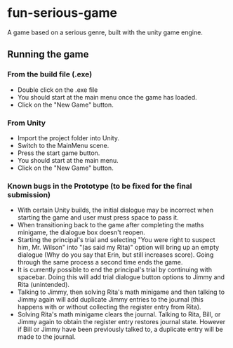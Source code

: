 # fun-serious-game
A game based on a serious genre, built with the unity game engine.


## Running the game

### From the build file (.exe)
* Double click on the .exe file
* You should start at the main menu once the game has loaded.
* Click on the "New Game" button.


### From Unity
* Import the project folder into Unity.
* Switch to the MainMenu scene.
* Press the start game button.
* You should start at the main menu.
* Click on the "New Game" button.



### Known bugs in the Prototype (to be fixed for the final submission)
* With certain Unity builds, the initial dialogue may be incorrect when starting the game and user must press space to pass it. 
* When transitioning back to the game after completing the maths minigame, the dialogue box doesn't reopen.
* Starting the principal's trial and selecting "You were right to suspect him, Mr. Wilson" into "(as said my Rita)" option will bring up an empty dialogue (Why do you say that Erin, but still increases score). Going through the same process a second time ends the game.
* It is currently possible to end the principal's trial by continuing with spacebar. Doing this will add trial dialogue button options to Jimmy and Rita (unintended).
* Talking to Jimmy, then solving Rita's math minigame and then talking to Jimmy again will add duplicate Jimmy entries to the journal (this happens with or without collecting the register entry from Rita).
* Solving Rita's math minigame clears the journal. Talking to Rita, Bill, or Jimmy again to obtain the register entry restores journal state. However if Bill or Jimmy have been previously talked to, a duplicate entry will be made to the journal.
